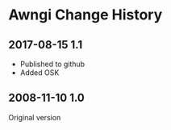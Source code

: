 # Awngi Change History

## 2017-08-15 1.1
* Published to github
* Added OSK

## 2008-11-10 1.0
Original version

